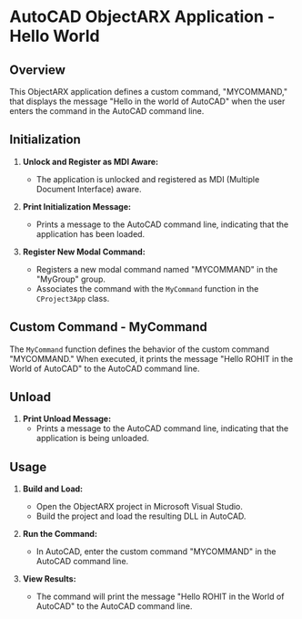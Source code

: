 # AutoCAD ObjectARX Application - Hello World
 
## Overview
 
This ObjectARX application defines a custom command, "MYCOMMAND," that displays the message "Hello <Name> in the world of AutoCAD" when the user enters the command in the AutoCAD command line.
 
## Initialization
 
1. **Unlock and Register as MDI Aware:**
   - The application is unlocked and registered as MDI (Multiple Document Interface) aware.
 
2. **Print Initialization Message:**
   - Prints a message to the AutoCAD command line, indicating that the application has been loaded.
 
3. **Register New Modal Command:**
   - Registers a new modal command named "MYCOMMAND" in the "MyGroup" group.
   - Associates the command with the `MyCommand` function in the `CProject3App` class.
 
## Custom Command - MyCommand
 
The `MyCommand` function defines the behavior of the custom command "MYCOMMAND." When executed, it prints the message "Hello ROHIT in the World of AutoCAD" to the AutoCAD command line.
 
## Unload
 
1. **Print Unload Message:**
   - Prints a message to the AutoCAD command line, indicating that the application is being unloaded.
 
## Usage
 
1. **Build and Load:**
   - Open the ObjectARX project in Microsoft Visual Studio.
   - Build the project and load the resulting DLL in AutoCAD.
 
2. **Run the Command:**
   - In AutoCAD, enter the custom command "MYCOMMAND" in the AutoCAD command line.
 
3. **View Results:**
   - The command will print the message "Hello ROHIT in the World of AutoCAD" to the AutoCAD command line.
